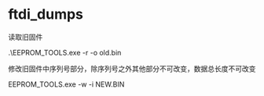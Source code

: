 # ftdi_dumps
读取旧固件

.\EEPROM_TOOLS.exe -r -o old.bin

修改旧固件中序列号部分，除序列号之外其他部分不可改变，数据总长度不可改变

EEPROM_TOOLS.exe -w -i NEW.BIN